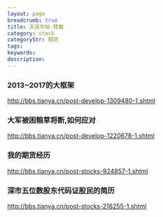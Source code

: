 ```yaml
---
layout: page
breadcrumb: true
title: 天涯牛帖-转载
category: stock
categoryStr: 期货
tags: 
keywords: 
description: 
---
```


### 2013~2017的大框架
http://bbs.tianya.cn/post-develop-1309480-1.shtml

### 大军被困粮草将断,如何应对
http://bbs.tianya.cn/post-develop-1220678-1.shtml

### 我的期货经历

http://bbs.tianya.cn/post-stocks-924857-1.shtml

### 深市五位数股东代码证股民的简历

http://bbs.tianya.cn/post-stocks-216255-1.shtml

